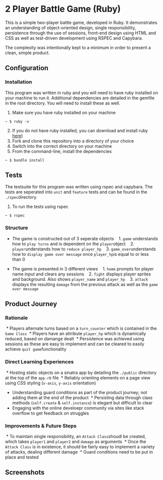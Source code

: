 # 2 Player Battle Game (Ruby)

This is a simple two-player battle game, developed in Ruby. It demonstrates an understanding of object-oriented design, single responsibility, persistence through the use of sessions, front-end design using HTML and CSS as well as test-driven development using RSPEC and Capybara.

The complexity was intentionally kept to a minimum in order to present a clean, simple product.

## Configuration

### Installation

This program was written in ruby and you will need to have ruby installed on your machine to run it. Additional dependencies are detailed in the gemfile in the root directory. You will need to install these as well.

  1. Make sure you have ruby installed on your machine
  
  `~ $ ruby -v`
  
  2. If you do not have ruby installed, you can download and install ruby [here](https://www.ruby-lang.org/en/downloads/))
  3. Fork and clone this repository into a directory of your choice
  4. Switch into the correct directory on your machine
  5. From the command-line, install the dependencies

  `~ $ bundle install`
  
## Tests

The testsuite for this program was written using rspec and capybara. The tests are seperated into `unit` and `feature` tests and can be found in the `./spec`directory.

  1. To run the tests using rspec 

  `~ $ rspec`
  
### Structure

  * The game is constructed out of 3 seperate objects
    1. `game` understands how to `play turns` and is dependent on the `player`object
    2. `player`understands how to `reduce player_hp`
    3. `game_over`understands how to `display game over message` once `player_hp`is equal to or less than 0
   
  * The game is presented in 3 different views
    1. `home` prompts for player name input and clears any sessions
    2. `fight` displays player sprites and background. Also shows `player_name` and `player_hp`
    3. `attack` displays the resulting `damage` from the previous attack as well as the `game over message`
    
## Product Journey

### Rationale

  * Players alternate turns based on a `turn_counter` which is contained in the `Game Class`
  * Players have an attribute `player_hp` which is dynamically reduced, based on damange dealt
  * Persistence was achieved using sessions as these are easy to implement and can be cleared to easily achieve `quit game`functionality
  

### Direct Learning Experiences

  * Hosting static objects on a sinatra app by detailing the `./public` directory at the top of the `app.rb` file
  * Reliably orienting elements on a page view using CSS styling (`x-axis`, `y-axis` orientation)
  * Understanding guard conditions as part of the product journey; not adding them at the end of the product
  * Persisting data through class methods (`self.create` & `self.instance`) is elegant but difficult to clear
  * Engaging with the online develoepr community via sites like stack overflow to get feedback on struggles
  
### Improvements & Future Steps

  * To maintain single responsibility, an `Attack Class`shoudl be created, which takes `player1` and `player2` and `damage` as arguments
  * Once the `Attack Class` is in existence, it should be fairly easy to implement a variety of attacks, dealing different damage
  * Guard conditions need to be put in place and tested
  
  
## Screenshots



  
  
  

